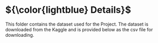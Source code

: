 # ${\color{lightblue} Details}$

This folder contains the dataset used for the Project. The dataset is downloaded from the Kaggle and is provided below as the csv file for downloading.
